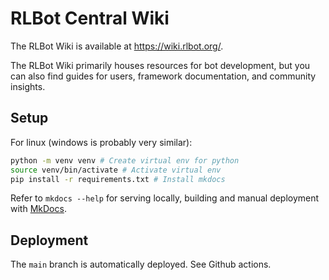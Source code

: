 # RLBot Central Wiki

The RLBot Wiki is available at <https://wiki.rlbot.org/>.

The RLBot Wiki primarily houses resources for bot development, but you can also find guides for users, framework documentation, and community insights.

## Setup

For linux (windows is probably very similar):

```bash
python -m venv venv # Create virtual env for python
source venv/bin/activate # Activate virtual env
pip install -r requirements.txt # Install mkdocs
```

Refer to `mkdocs --help` for serving locally, building and manual deployment with [MkDocs](https://www.mkdocs.org/).

## Deployment

The `main` branch is automatically deployed. See Github actions.
